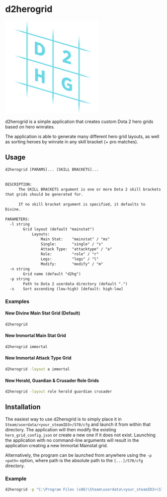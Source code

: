 # d2herogrid

![logo](assets/logo/logo.png)

d2herogrid is a simple application that creates custom Dota 2 hero grids based on hero winrates. 

The application is able to generate many different hero grid layouts, as well as sorting heroes by winrate in any skill bracket (+ pro matches).

## Usage
```
d2herogrid [PARAMS]... [SKILL BRACKETS]...


DESCRIPTION:      
      The SKILL BRACKETS argument is one or more Dota 2 skill brackets that grids should be generated for.

      If no skill bracket argument is specified, it defaults to Divine.

PARAMETERS:
  -l string
        Grid layout (default "mainstat")
            Layouts:
                Main Stat:    "mainstat" / "ms"
                Single:       "single" / "s"
                Attack Type:  "attacktype" / "a"
                Role:         "role" / "r"
                Legs:         "legs" / "l"
                Modify:       "modify" / "m"
  -n string
        Grid name (default "d2hg")
  -p string
        Path to Dota 2 userdata directory (default ".")
  -s    Sort ascending (low-high) [default: high-low]
```

### Examples

#### New Divine Main Stat Grid (Default)

```bash
d2herogrid
```

#### New Immortal Main Stat Grid

```bash
d2herogrid immortal
```

#### New Immortal Attack Type Grid

```bash
d2herogrid -layout a immortal
```

#### New Herald, Guardian & Crusader Role Grids

```bash
d2herogrid -layout role herald guardian crusader
```

## Installation

The easiest way to use d2herogrid is to simply place it in `Steam/userdata/<your_steamID3>/570/cfg` and launch it from within that directory. The application will then modify the existing `hero_grid_config.json` or create a new one if it does not exist. Launching the application with no command-line arguments will result in the application creating a new Immortal Mainstat grid.

Alternatively, the program can be launched from anywhere using the `-p <path>` option, where path is the absolute path to the `[...]/570/cfg` directory.

### Example

```bash
d2herogrid -p "C:\Program Files (x86)\Steam\userdata\<your_steamID3>\570\remote\cfg" [PARAMS]... [ARGS]...
```
